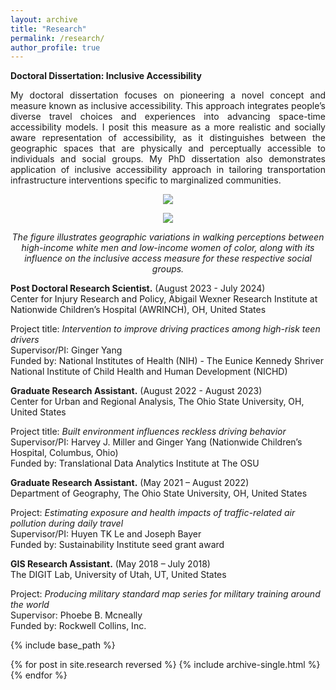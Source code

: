 ```yaml
---
layout: archive
title: "Research"
permalink: /research/
author_profile: true
---
```

<b>Doctoral Dissertation: Inclusive Accessibility</b>
<p align="justify">My doctoral dissertation focuses on pioneering a novel concept and measure known as inclusive accessibility. This approach integrates people’s diverse travel choices and experiences into advancing space-time accessibility models. I posit this measure as a more realistic and socially aware representation of accessibility, as it distinguishes between the geographic spaces that are physically and perceptually accessible to individuals and social groups. My PhD dissertation also demonstrates application of inclusive accessibility approach in tailoring transportation infrastructure interventions specific to marginalized communities. </p>

<p align="center"> <img src="/images/walking impedance.png" style = "border:0"> </p>
<p align="center"> <img src="/images/Inclusive access.png" style = "border:0"> </p>
<p font size = "8" align="center"><i> The figure illustrates geographic variations in walking perceptions between high-income white men and low-income women of color, along with its influence on the inclusive access measure for these respective social groups. </i></p>



<b>Post Doctoral Research Scientist.</b> (August 2023 - July 2024)
<br>Center for Injury Research and Policy, Abigail Wexner Research Institute at Nationwide Children’s Hospital (AWRINCH), OH, United States

Project title: <i>Intervention to improve driving practices among high-risk teen drivers</i>
<br>Supervisor/PI: Ginger Yang
<br>Funded by: National Institutes of Health (NIH) - The Eunice Kennedy Shriver National Institute of Child Health and Human Development (NICHD)

<b>Graduate Research Assistant.</b> (August 2022 - August 2023)
<br>Center for Urban and Regional Analysis, The Ohio State University, OH, United States

Project title: <i>Built environment influences reckless driving behavior</i>
<br>Supervisor/PI: Harvey J. Miller and Ginger Yang (Nationwide Children’s Hospital, Columbus, Ohio)
<br>Funded by: Translational Data Analytics Institute at The OSU

<b>Graduate Research Assistant.</b>	(May 2021 – August 2022)
<br>Department of Geography, The Ohio State University, OH, United States

Project: <i>Estimating exposure and health impacts of traffic-related air pollution during daily travel</i>
<br>Supervisor/PI: Huyen TK Le and Joseph Bayer
<br>Funded by: Sustainability Institute seed grant award

<b>GIS Research Assistant.</b>	(May 2018 – July 2018)
<br>The DIGIT Lab, University of Utah, UT, United States

Project: <i>Producing military standard map series for military training around the world</i>
<br>Supervisor: Phoebe B. Mcneally
<br>Funded by: Rockwell Collins, Inc.


{% include base_path %}

{% for post in site.research reversed %}
  {% include archive-single.html %}
{% endfor %}
